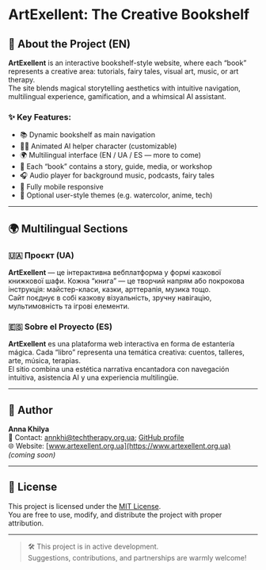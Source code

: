 # ArtExellent: The Creative Bookshelf

## 📖 About the Project (EN)
**ArtExellent** is an interactive bookshelf-style website, where each “book” represents a creative area: tutorials, fairy tales, visual art, music, or art therapy.  
The site blends magical storytelling aesthetics with intuitive navigation, multilingual experience, gamification, and a whimsical AI assistant.

### ✨ Key Features:
- 📚 Dynamic bookshelf as main navigation
- 🧙‍♂️ Animated AI helper character (customizable)
- 🌍 Multilingual interface (EN / UA / ES — more to come)
- 📖 Each “book” contains a story, guide, media, or workshop
- 🎧 Audio player for background music, podcasts, fairy tales
- 📱 Fully mobile responsive
- 🎨 Optional user-style themes (e.g. watercolor, anime, tech)

---

## 🌍 Multilingual Sections

### 🇺🇦 Проєкт (UA)
**ArtExellent** — це інтерактивна вебплатформа у формі казкової книжкової шафи. Кожна “книга” — це творчий напрям або покрокова інструкція: майстер-класи, казки, арттерапія, музика тощо.  
Сайт поєднує в собі казкову візуальність, зручну навігацію, мультимовність та ігрові елементи.

### 🇪🇸 Sobre el Proyecto (ES)
**ArtExellent** es una plataforma web interactiva en forma de estantería mágica. Cada “libro” representa una temática creativa: cuentos, talleres, arte, música, terapias.  
El sitio combina una estética narrativa encantadora con navegación intuitiva, asistencia AI y una experiencia multilingüe.

---

## 👤 Author
**Anna Khilya**  
📧 Contact: annkhi@techtherapy.org.ua; [GitHub profile](https://github.com/anytakhilya)  
🌐 Website: [www.artexellent.org.ua](https://www.artexellent.org.ua) *(coming soon)*

---

## 📄 License
This project is licensed under the [MIT License](LICENSE).  
You are free to use, modify, and distribute the project with proper attribution.

---

> 🛠️ This project is in active development.  
> Suggestions, contributions, and partnerships are warmly welcome!
